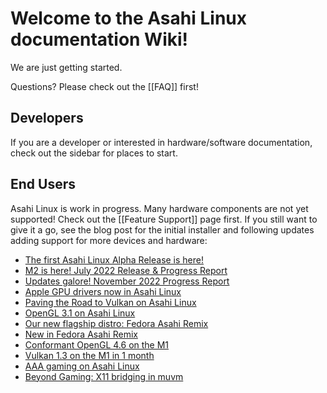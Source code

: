 # Welcome to the Asahi Linux documentation Wiki!

We are just getting started.

Questions? Please check out the [[FAQ]] first!

## Developers

If you are a developer or interested in hardware/software documentation,
check out the sidebar for places to start.

## End Users

Asahi Linux is work in progress. Many hardware components
are not yet supported! Check out the [[Feature Support]] page first. 
If you still want to give it a go, see the blog post for the initial installer and
following updates adding support for more devices and hardware:

* [The first Asahi Linux Alpha Release is here!](https://asahilinux.org/2022/03/asahi-linux-alpha-release/)
* [M2 is here! July 2022 Release & Progress Report](https://asahilinux.org/2022/07/july-2022-release/)
* [Updates galore! November 2022 Progress Report](https://asahilinux.org/2022/11/november-2022-report/)
* [Apple GPU drivers now in Asahi Linux](https://asahilinux.org/2022/12/gpu-drivers-now-in-asahi-linux/)
* [Paving the Road to Vulkan on Asahi Linux](https://asahilinux.org/2023/03/road-to-vulkan/)
* [OpenGL 3.1 on Asahi Linux](https://asahilinux.org/2023/06/opengl-3-1-on-asahi-linux/)
* [Our new flagship distro: Fedora Asahi Remix](https://asahilinux.org/2023/08/fedora-asahi-remix/)
* [New in Fedora Asahi Remix](https://asahilinux.org/2024/01/fedora-asahi-new/)
* [Conformant OpenGL 4.6 on the M1](https://asahilinux.org/2024/02/conformant-gl46-on-the-m1/)
* [Vulkan 1.3 on the M1 in 1 month](https://asahilinux.org/2024/06/vk13-on-the-m1-in-1-month/)
* [AAA gaming on Asahi Linux](https://asahilinux.org/2024/10/aaa-gaming-on-asahi-linux/)
* [Beyond Gaming: X11 bridging in muvm](https://asahilinux.org/2024/12/muvm-x11-bridging/)